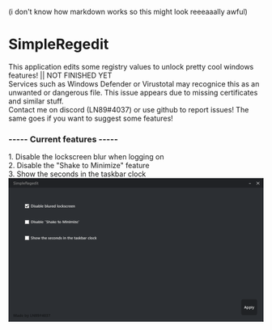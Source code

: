 (i don't know how markdown works so this might look reeeaaally awful)<br/>
<h1>SimpleRegedit</h1>
This application edits some registry values to unlock pretty cool windows features! || NOT FINISHED YET <br/>
Services such as Windows Defender or Virustotal may recognice this as an unwanted or dangerous file. This issue appears due to missing certificates and similar stuff.<br/>
Contact me on discord (LN89#4037) or use github to report issues! The same goes if you want to suggest some features!<br/>
<h3>----- Current features -----</h3>
1. Disable the lockscreen blur when logging on<br/>
2. Disable the "Shake to Minimize" feature<br/>
3. Show the seconds in the taskbar clock<br/>
<img src="assets_for_md/preview.png"/>